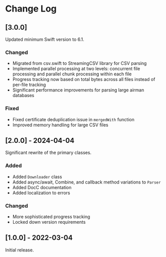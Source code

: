# Change Log

## [3.0.0]

Updated minimum Swift version to 6.1.

### Changed

- Migrated from csv.swift to StreamingCSV library for CSV parsing
- Implemented parallel processing at two levels: concurrent file processing and 
  parallel chunk processing within each file
- Progress tracking now based on total bytes across all files instead of
  per-file tracking
- Significant performance improvements for parsing large airman databases

### Fixed

- Fixed certificate deduplication issue in `mergedWith` function
- Improved memory handling for large CSV files

## [2.0.0] - 2024-04-04

Significant rewrite of the primary classes.

### Added

- Added `Downloader` class
- Added async/await, Combine, and callback method variations to `Parser`
- Added DocC documentation
- Added localization to errors

### Changed

- More sophisticated progress tracking
- Locked down version requirements

## [1.0.0] - 2022-03-04

Initial release.
